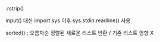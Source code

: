 .rstrip() 

input() 대신 import sys 이후 sys.stdin.readline() 사용

sorted() ; 오름차순 정렬된 새로운 리스트 반환 / 기존 리스트 영향 X